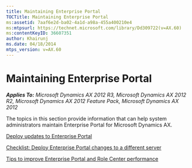 ```yaml
---
title: Maintaining Enterprise Portal
TOCTitle: Maintaining Enterprise Portal
ms:assetid: 7aaf6e2d-ba02-4a1d-a98a-455a400210e4
ms:mtpsurl: https://technet.microsoft.com/library/Dd309722(v=AX.60)
ms:contentKeyID: 36607351
author: Khairunj
ms.date: 04/18/2014
mtps_version: v=AX.60
---
```


# Maintaining Enterprise Portal 


_**Applies To:** Microsoft Dynamics AX 2012 R3, Microsoft Dynamics AX 2012 R2, Microsoft Dynamics AX 2012 Feature Pack, Microsoft Dynamics AX 2012_

The topics in this section provide information that can help system administrators maintain Enterprise Portal for Microsoft Dynamics AX.

[Deploy updates to Enterprise Portal](deploy-updates-to-enterprise-portal.md)

[Checklist: Deploy Enterprise Portal changes to a different server](checklist-deploy-enterprise-portal-changes-to-a-different-server.md)

[Tips to improve Enterprise Portal and Role Center performance](tips-to-improve-enterprise-portal-and-role-center-performance.md)

  


